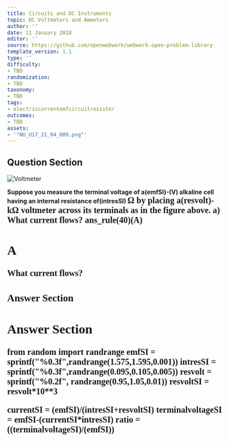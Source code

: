 ```yaml
---
title: Circuits and DC Instruments
topic: DC Voltmeters and Ammeters
author: ''
date: 11 January 2018
editor: ''
source: https://github.com/openwebwork/webwork-open-problem-library
template_version: 1.1
type: ''
difficulty:
- TBD
randomization:
- TBD
taxonomy:
- TBD
tags:
- electriccurrentemfcircuitresistor
outcomes:
- TBD
assets:
- '"NU_U17_21_04_009.png"'
---
```


## Question Section 

![Voltmeter]("NU_U17_21_04_009.png")

<b>
Suppose you measure the terminal voltage of a(emfSI)-(V) alkaline cell having an internal resistance of(intresSI) <span style="font-family: 'Times'; font-size: 20px";>&Omega;<span> by placing a(resvolt)-<span style="font-family: 'Times'; font-size: 20px";>k&Omega;<span> voltmeter across its terminals as in the figure above.
a) What current flows?
ans_rule(40)(A)

## A
What current flows?
### Answer Section


## Answer Section

from random import randrange
emfSI = sprintf("%0.3f",randrange(1.575,1.595,0.001))
intresSI = sprintf("%0.3f",randrange(0.095,0.105,0.005))
resvolt = sprintf("%0.2f", randrange(0.95,1.05,0.01))
resvoltSI = resvolt*10**3

currentSI = (emfSI)/(intresSI+resvoltSI)
terminalvoltageSI = emfSI-(currentSI*intresSI)
ratio = ((terminalvoltageSI)/(emfSI))